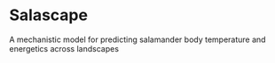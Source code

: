 # Salascape
A mechanistic model for predicting salamander body temperature and energetics across landscapes
